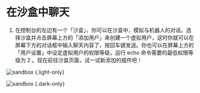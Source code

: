 # 在沙盒中聊天

1. 在控制台的左边有一个「沙盒」，你可以在沙盒中，模拟与机器人的对话。选择沙盒并点击屏幕上方的「添加用户」来创建一个虚拟用户，这时你就可以在屏幕下方的对话框中输入聊天内容了，按回车键发送。你也可以在屏幕上方的「用户设置」中设定虚拟用户的权限等级，运行 echo 命令需要的最低权限等级为 2 。现在前往沙盒页面，试一试新添加的插件吧！

![sandbox](/manual/console/sandbox_light.webp) {.light-only}

![sandbox](/manual/console/sandbox_dark.webp) {.dark-only}
